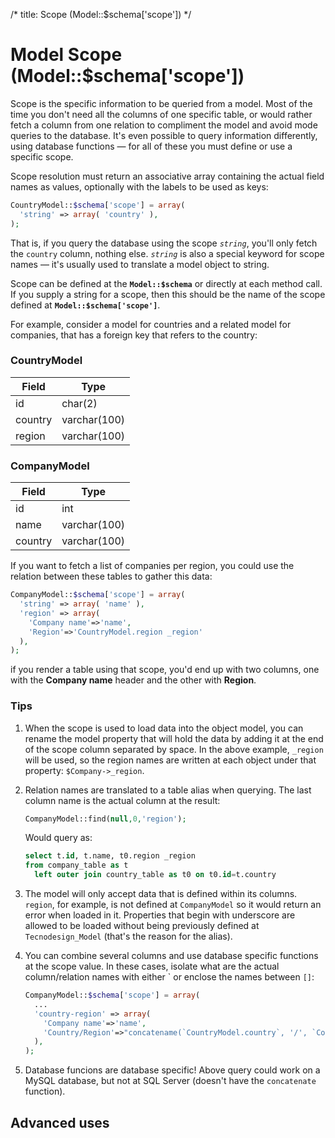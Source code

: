 /*
title: Scope (Model::$schema['scope'])
*/
# Model Scope (Model::$schema['scope'])

Scope is the specific information to be queried from a model. Most of the time you don't need all the columns of one specific table, or would rather fetch a column from one relation to compliment the model and avoid mode queries to the database. It's even possible to query information differently, using database functions — for all of these you must define or use a specific scope.

Scope resolution must return an associative array containing the actual field names as values, optionally with the labels to be used as keys:

```php
CountryModel::$schema['scope'] = array(
  'string' => array( 'country' ),
);
``` 

That is, if you query the database using the scope *`string`*, you'll only fetch the `country` column, nothing else. *`string`* is also a special keyword for scope names — it's usually used to translate a model object to string. 

Scope can be defined at the **`Model::$schema`** or directly at each method call. If you supply a string for a scope, then this should be the name of the scope defined at **`Model::$schema['scope']`**.

For example, consider a model for countries and a related model for companies, that has a foreign key that refers to the country:


### CountryModel

| Field   | Type         |
|---------|--------------|
| id      | char(2)      |
| country | varchar(100) |
| region  | varchar(100) |


### CompanyModel

| Field   | Type         |
|---------|--------------|
| id      | int          |
| name    | varchar(100) |
| country | varchar(100) |

If you want to fetch a list of companies per region, you could use the relation between these tables to gather this data:

```php
CompanyModel::$schema['scope'] = array(
  'string' => array( 'name' ),
  'region' => array( 
    'Company name'=>'name', 
    'Region'=>'CountryModel.region _region'
  ),
);
```

if you render a table using that scope, you'd end up with two columns, one with the **Company name** header and the other with **Region**.

### Tips

1. When the scope is used to load data into the object model, you can rename the model property that will hold the data by adding it at the end of the scope column separated by space. In the above example, `_region` will be used, so the region names are written at each object under that property: `$Company->_region`.

2. Relation names are translated to a table alias when querying. The last column name is the actual column at the result:

   ```php
   CompanyModel::find(null,0,'region');
   ``` 

   Would query as:

   ```sql
   select t.id, t.name, t0.region _region 
   from company_table as t 
     left outer join country_table as t0 on t0.id=t.country
   ``` 

3. The model will only accept data that is defined within its columns. `region`, for example, is not defined at `CompanyModel` so it would return an error when loaded in it. Properties that begin with underscore are allowed to be loaded without being previously defined at `Tecnodesign_Model` (that's the reason for the alias).

4. You can combine several columns and use database specific functions at the scope value. In these cases, isolate what are the actual column/relation names with either \` or enclose the names between `[]`:

   ```php
   CompanyModel::$schema['scope'] = array(
     ...
     'country-region' => array( 
       'Company name'=>'name', 
       'Country/Region'=>"concatename(`CountryModel.country`, '/', `CountryModel.region`) _tmp"
     ),
   );
   ``` 
5. Database funcions are database specific! Above query could work on a MySQL database, but not at SQL Server (doesn't have the `concatenate` function).


## Advanced uses
